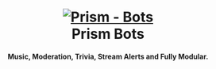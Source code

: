 <h1 align="center">
  <br>
  <a href="https://github.com/PBOwner/DevRedBot/tree/V3/develop"><img src="https://imgur.com/pY1WUFX.png" alt="Prism - Bots"></a>
  <br>
  Prism Bots
  <br>
</h1>

<h4 align="center">Music, Moderation, Trivia, Stream Alerts and Fully Modular.</h4>

